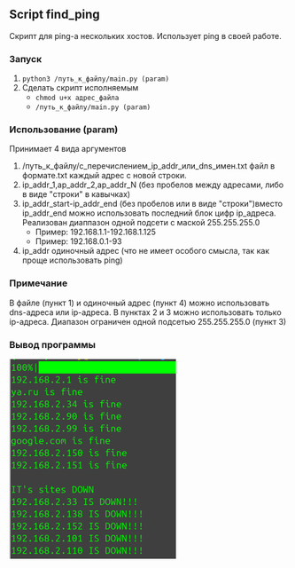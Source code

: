 ## Script find_ping
Скрипт для ping-а нескольких хостов. Использует ping в своей работе.
### Запуск
1. `python3 /путь_к_файлу/main.py (param)`
2. Сделать скрипт исполняемым 
	* `chmod u+x адрес_файла`
	*  `/путь_к_файлу/main.py (param)`
	
### Использование (param)
Принимает 4 вида аргументов
1. /путь_к_файлу/с_перечислением_ip_addr_или_dns_имен.txt файл в формате.txt каждый адрес с новой строки.
2. ip_addr_1,ap_addr_2,ap_addr_N (без пробелов между адресами, либо в виде "строки" в кавычках)
3. ip_addr_start-ip_addr_end (без пробелов или в виде "строки")вместо ip_addr_end можно использовать последний блок цифр ip_адреса.  Реализован диаппазон одной подсети с маской 255.255.255.0
	*  Пример: 192.168.1.1-192.168.1.125
	*  Пример: 192.168.0.1-93
4. ip_addr одиночный адрес (что не имеет особого смысла, так как проще использовать ping)

### Примечание
В файле (пункт 1) и одиночный адрес (пункт 4) можно использовать dns-адреса или ip-адреса. 
В пунктах 2 и 3 можно использовать только ip-адреса.
Диапазон ограничен одной подсетью 255.255.255.0 (пункт 3)

### Вывод программы
![Пример вывода программы](./img/example_output.png)